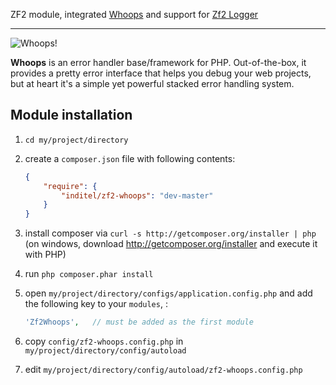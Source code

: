 ZF2 module, integrated [Whoops](https://github.com/filp/whoops) and support for [Zf2 Logger](https://www.google.ee/search?q=zf2+logger&oq=zf2+Logger)

-----

![Whoops!](http://i.imgur.com/xiZ1tUU.png)

**Whoops** is an error handler base/framework for PHP. Out-of-the-box, it provides a pretty
error interface that helps you debug your web projects, but at heart it's a simple yet
powerful stacked error handling system.

## Module installation
  1. `cd my/project/directory`
  2. create a `composer.json` file with following contents:

     ```json
     {
         "require": {
             "inditel/zf2-whoops": "dev-master"
         }
     }
     ```
  3. install composer via `curl -s http://getcomposer.org/installer | php` (on windows, download
     http://getcomposer.org/installer and execute it with PHP)
  4. run `php composer.phar install`
  5. open `my/project/directory/configs/application.config.php` and add the following key to your `modules`, :

     ```php
     'Zf2Whoops',   // must be added as the first module
     ```
  6. copy `config/zf2-whoops.config.php` in `my/project/directory/config/autoload`
  7. edit `my/project/directory/config/autoload/zf2-whoops.config.php`
